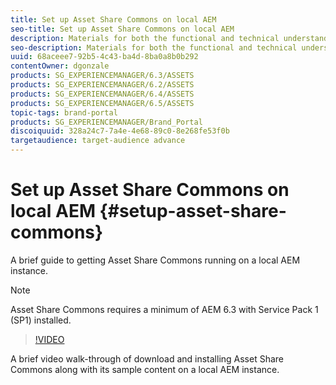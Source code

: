 ```yaml
---
title: Set up Asset Share Commons on local AEM
seo-title: Set up Asset Share Commons on local AEM
description: Materials for both the functional and technical understanding Assets Share Commons
seo-description: Materials for both the functional and technical understanding Assets Share Commons
uuid: 68aceee7-92b5-4c43-ba4d-8ba0a8b0b292
contentOwner: dgonzale
products: SG_EXPERIENCEMANAGER/6.3/ASSETS
products: SG_EXPERIENCEMANAGER/6.2/ASSETS
products: SG_EXPERIENCEMANAGER/6.4/ASSETS
products: SG_EXPERIENCEMANAGER/6.5/ASSETS
topic-tags: brand-portal
products: SG_EXPERIENCEMANAGER/Brand_Portal
discoiquuid: 328a24c7-7a4e-4e68-89c0-8e268fe53f0b
targetaudience: target-audience advance
---
```


# Set up Asset Share Commons on local AEM {#setup-asset-share-commons}

A brief guide to getting Asset Share Commons running on a local AEM instance.

>[!NOTE]
>
>Asset Share Commons requires a minimum of AEM 6.3 with Service Pack 1 (SP1) installed.

>[!VIDEO](https://video.tv.adobe.com/v/20499/?quality=9)

A brief video walk-through of download and installing Asset Share Commons along with its sample content on a local AEM instance.
